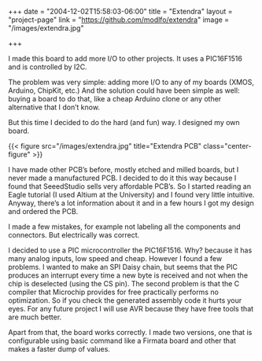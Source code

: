 +++
date = "2004-12-02T15:58:03-06:00"
title = "Extendra"
layout = "project-page"
link = "https://github.com/modlfo/extendra"
image = "/images/extendra.jpg"

+++

I made this board to add more I/O to other projects. It uses a PIC16F1516 and is controlled by I2C.

<!--more-->

The problem was very simple: adding more I/O to any of my boards (XMOS, Arduino, ChipKit, etc.) And the solution could have been simple as well: buying a board to do that, like a cheap Arduino clone or any other alternative that I don’t know.

But this time I decided to do the hard (and fun) way. I designed my own board.

{{< figure src="/images/extendra.jpg" title="Extendra PCB" class="center-figure" >}}


I have made other PCB’s before, mostly etched and milled boards, but I never made a manufactured PCB. I decided to do it this way because I found that SeeedStudio sells very affordable PCB’s. So I started reading an Eagle tutorial (I used Altium at the University) and I found very little intuitive. Anyway, there’s a lot information about it and in a few hours I got my design and ordered the PCB.

I made a few mistakes, for example not labeling all the components and connectors. But electrically was correct.

I decided to use a PIC microcontroller the PIC16F1516. Why? because it has many analog inputs, low speed and cheap. However I found a few problems. I wanted to make an SPI Daisy chain, but seems that the PIC produces an interrupt every time a new byte is received and not when the chip is deselected (using the CS pin). The second problem is that the C compiler that Microchip provides for free practically performs no optimization. So if you check the generated assembly code it hurts your eyes. For any future project I will use AVR because they have free tools that are much better.

Apart from that, the board works correctly. I made two versions, one that is configurable using basic command like a Firmata board and other that makes a faster dump of values.
